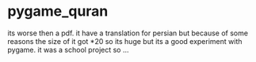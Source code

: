 # pygame_quran
its worse then a pdf. 
 it have a translation for persian but because of some reasons the size of it got *20 so its huge but its a good experiment with pygame.
 it was a school project so ...
